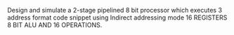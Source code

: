Design and simulate a 2-stage 
pipelined 8 bit processor which 
executes 3 address format 
code snippet using Indirect 
addressing mode
16 REGISTERS
8 BIT ALU AND 16 OPERATIONS.
